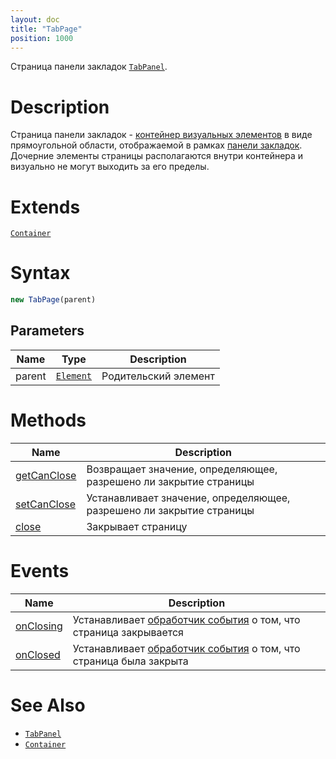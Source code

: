 ```yaml
---
layout: doc
title: "TabPage"
position: 1000
---
```


Страница панели закладок [`TabPanel`](../).

# Description

Страница панели закладок - [контейнер визуальных элементов](../../../Core/Elements/Container/) в виде
прямоугольной области, отображаемой в рамках [панели закладок](../). Дочерние элементы страницы
располагаются внутри контейнера и визуально не могут выходить за его пределы.

# Extends

[`Container`](../../../Core/Elements/Container/)

# Syntax

```js
new TabPage(parent)
```

## Parameters

|Name|Type|Description|
|----|----|-----------|
|parent|[`Element`](../../../Core/Elements/Element)|Родительский элемент|

# Methods

|Name|Description|
|----|-----------|
|[getCanClose](TabPage.getCanClose/)|Возвращает значение, определяющее, разрешено ли закрытие страницы|
|[setCanClose](TabPage.setCanClose/)|Устанавливает значение, определяющее, разрешено ли закрытие страницы|
|[close](TabPage.close/)|Закрывает страницу|

# Events

|Name|Description|
|----|-----------|
|[onClosing](TabPage.onClosing/)|Устанавливает [обработчик события](../../../Core/Script/) о том, что страница закрывается|
|[onClosed](TabPage.onClosed/)|Устанавливает [обработчик события](../../../Core/Script/) о том, что страница была закрыта|

# See Also

* [`TabPanel`](../)
* [`Container`](../../../Core/Elements/Container/)
